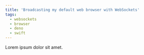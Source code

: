 ```yaml
---
title: 'Broadcasting my default web browser with WebSockets'
tags:
  - websockets
  - browser
  - deno
  - swift
---
```


Lorem ipsum dolor sit amet.
